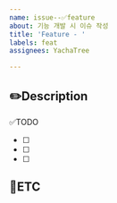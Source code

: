 ```yaml
---
name: issue--✅feature
about: 기능 개발 시 이슈 작성
title: 'Feature - '
labels: feat
assignees: YachaTree

---
```


✏️Description
-
<!--작업사항을 입력해주세요-->

✅TODO
- [ ] <!-- todo -->
- [ ] <!-- todo -->
- [ ] <!-- todo -->

🐾ETC
-
